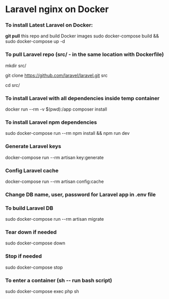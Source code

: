 # Laravel nginx on Docker

### To install Latest Laravel on Docker:

**git pull** this repo and build Docker images
sudo docker-compose build && sudo docker-compose up -d

### To pull Laravel repo (src/ - in the same location with Dockerfile)
mkdir src/

git clone https://github.com/laravel/laravel.git src

cd src/

### To install Laravel with all dependencies inside temp container
docker run --rm -v $(pwd):/app composer install

### To install Laravel npm dependencies
sudo docker-compose run --rm npm install && npm run dev

### Generate Laravel keys
docker-compose run --rm artisan key:generate

### Config Laravel cache
docker-compose run --rm artisan config:cache

### Change DB name, user, password for Laravel app in .env file 

### To build Laravel DB
sudo docker-compose run --rm artisan migrate

### Tear down if needed
sudo docker-compose down

### Stop if needed
sudo docker-compose stop

### To enter a container (sh -- run bash script)
sudo docker-compose exec php sh



